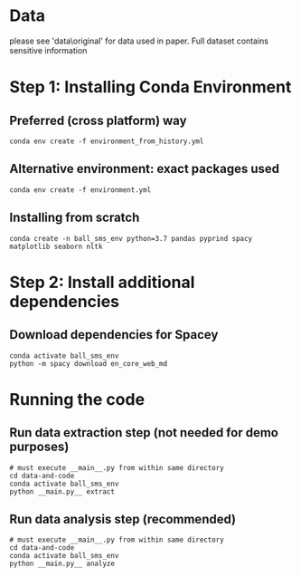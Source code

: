 # Data
please see 'data\original' for data used in paper. Full dataset contains sensitive information

# Step 1: Installing Conda Environment
## Preferred (cross platform) way
```
conda env create -f environment_from_history.yml
```

## Alternative environment: exact packages used
```
conda env create -f environment.yml
```

## Installing from scratch
```
conda create -n ball_sms_env python=3.7 pandas pyprind spacy matplotlib seaborn nltk 
```

# Step 2: Install additional dependencies
## Download dependencies for Spacey
```
conda activate ball_sms_env
python -m spacy download en_core_web_md
```

# Running the code
## Run data extraction step (not needed for demo purposes)
```
# must execute __main__.py from within same directory
cd data-and-code
conda activate ball_sms_env
python __main.py__ extract
```

## Run data analysis step (recommended)
```
# must execute __main__.py from within same directory
cd data-and-code
conda activate ball_sms_env
python __main.py__ analyze
```




